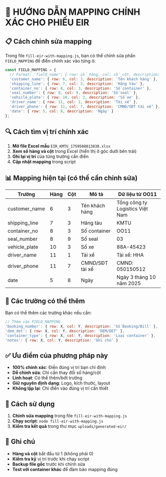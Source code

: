 # 🎯 HƯỚNG DẪN MAPPING CHÍNH XÁC CHO PHIẾU EIR

## 📋 Cách chỉnh sửa mapping

Trong file `fill-eir-with-mapping.js`, bạn có thể chỉnh sửa phần `FIELD_MAPPING` để điền chính xác vào từng ô:

```javascript
const FIELD_MAPPING = {
  // Format: 'field_name': { row: số_hàng, col: số_cột, description: 'mô tả' }
  'customer_name': { row: 6, col: 3, description: 'Tên khách hàng' },
  'shipping_line': { row: 7, col: 3, description: 'Hãng tàu' },
  'container_no': { row: 8, col: 3, description: 'Số container' },
  'seal_number': { row: 8, col: 9, description: 'Số seal' },
  'vehicle_plate': { row: 10, col: 3, description: 'Số xe' },
  'driver_name': { row: 11, col: 1, description: 'Tài xế' },
  'driver_phone': { row: 11, col: 7, description: 'CMND/SĐT tài xế' },
  'date': { row: 5, col: 8, description: 'Ngày' }
};
```

## 🔍 Cách tìm vị trí chính xác

1. **Mở file Excel mẫu** `EIR_KMTU_1759508813838.xlsx`
2. **Xem số hàng và cột** trong Excel (hiển thị ở góc dưới bên trái)
3. **Ghi lại vị trí** của từng trường cần điền
4. **Cập nhật mapping** trong script

## 📊 Mapping hiện tại (có thể cần chỉnh sửa)

| Trường | Hàng | Cột | Mô tả | Dữ liệu từ OO11 |
|--------|------|-----|-------|-----------------|
| customer_name | 6 | 3 | Tên khách hàng | Tổng công ty Logistics Việt Nam |
| shipping_line | 7 | 3 | Hãng tàu | KMTU |
| container_no | 8 | 3 | Số container | OO11 |
| seal_number | 8 | 9 | Số seal | 03 |
| vehicle_plate | 10 | 3 | Số xe | 88A-45423 |
| driver_name | 11 | 1 | Tài xế | Tài xế: HHA |
| driver_phone | 11 | 7 | CMND/SĐT tài xế | CMND: 050150512 |
| date | 5 | 8 | Ngày | Ngày 3 tháng 10 năm 2025 |

## 🎯 Các trường có thể thêm

Bạn có thể thêm các trường khác nếu cần:

```javascript
// Thêm vào FIELD_MAPPING
'booking_number': { row: X, col: Y, description: 'Số Booking/Bill' },
'dem_det': { row: X, col: Y, description: 'DEM/DET' },
'container_type': { row: X, col: Y, description: 'Loại container' },
'notes': { row: X, col: Y, description: 'Ghi chú' }
```

## ✅ Ưu điểm của phương pháp này

- **100% chính xác**: Điền đúng vị trí bạn chỉ định
- **Dễ chỉnh sửa**: Chỉ cần thay đổi số hàng/cột
- **Linh hoạt**: Có thể thêm/bớt trường
- **Giữ nguyên định dạng**: Logo, kích thước, layout
- **Không lặp lại**: Chỉ điền vào đúng vị trí cần thiết

## 🚀 Cách sử dụng

1. **Chỉnh sửa mapping** trong file `fill-eir-with-mapping.js`
2. **Chạy script**: `node fill-eir-with-mapping.js`
3. **Kiểm tra kết quả** trong thư mục `uploads/generated-eir/`

## 📝 Ghi chú

- **Hàng và cột** bắt đầu từ 1 (không phải 0)
- **Kiểm tra kỹ** vị trí trước khi chạy script
- **Backup file gốc** trước khi chỉnh sửa
- **Test với container khác** để đảm bảo mapping đúng
